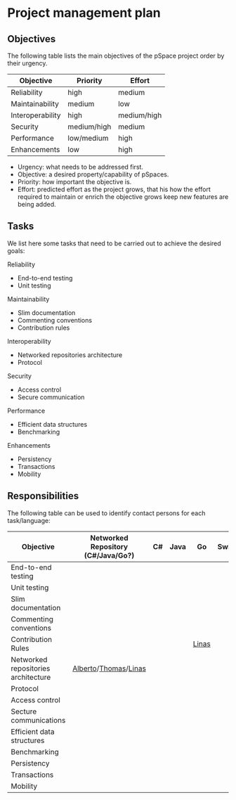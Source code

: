 # Project management plan

## Objectives

The following table lists the main objectives of the pSpace project order by their urgency.

| Objective | Priority | Effort |
| - | - | - |
| Reliability | high | medium|
| Maintainability |  medium | low |
| Interoperability | high | medium/high |
| Security | medium/high | medium |
| Performance | low/medium  | high |
| Enhancements | low | high |

* Urgency: what needs to be addressed first.
* Objective: a desired property/capability of pSpaces.
* Priority: how important the objective is.
* Effort: predicted effort as the project grows, that his how the effort required to maintain or enrich the objective grows keep new features are being added. 

## Tasks

We list here some tasks that need to be carried out to achieve the desired goals:

Reliability
* End-to-end testing
* Unit testing

Maintainability
* Slim documentation 
* Commenting conventions
* Contribution rules

Interoperability
* Networked repositories architecture
* Protocol

Security
* Access control
* Secure communication 

Performance
* Efficient data structures
* Benchmarking

Enhancements
* Persistency 
* Transactions 
* Mobility

## Responsibilities

The following table can be used to identify contact persons for each task/language:

| Objective | Networked Repository (C#/Java/Go?) | C# | Java | Go | Swift | TypeScript
| - | - | - | - |  - | - | - | 
| End-to-end testing | | | | | | |
| Unit testing | | | | | | |
| Slim documentation | | | | | | |
| Commenting conventions | | | | | | |
| Contribution Rules | | | | [Linas](https://github.com/luhac) | | |
| Networked repositories architecture | [Alberto](https://github.com/albertolluch)/[Thomas](https://github.com/Thomas58)/[Linas](https://github.com/luhac) | | | | | |
| Protocol | | | | | | |
| Access control | | | | | | |
| Secture communications | | | | | | |
| Efficient data structures | | | | | | |
| Benchmarking | | | | | | |
| Persistency | | | | | | |
| Transactions | | | | | | |
| Mobility | | | | | | |
